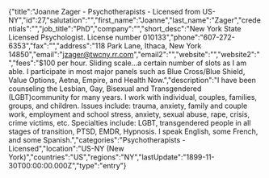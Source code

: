 {"title":"Joanne Zager - Psychotherapists - Licensed from US-NY","id":27,"salutation":"","first_name":"Joanne","last_name":"Zager","credentials":"","job_title":"PhD","company":"","short_desc":"New York State Licensed Psychologist. License number 010133","phone":"607-272-6353","fax":"","address":"118 Park Lane, Ithaca, New York 14850","email":"jzager@twcny.rr.com","email2":"","website":"","website2":"","fees":"$100 per hour. Sliding scale...a certain number of slots as I am able. I participate in most major panels such as Blue Cross/Blue Shield, Value Options, Aetna, Empire, and Health Now.","description":"I have been counseling the  Lesbian, Gay, Bisexual and Transgendered (LGBT)community for many years.  I work with individual, couples, families, groups, and children. Issues include: trauma, anxiety, family and couple work, employment and school stress, anxiety, sexual abuse, rape, crisis, crime victims, etc. Specialties include: LGBT, transgendered people in all stages of transition, PTSD, EMDR, Hypnosis. I speak English, some French, and some Spanish.","categories":"Psychotherapists - Licensed","location":"US-NY (New York)","countries":"US","regions":"NY","lastUpdate":"1899-11-30T00:00:00.000Z","type":"entry"}
